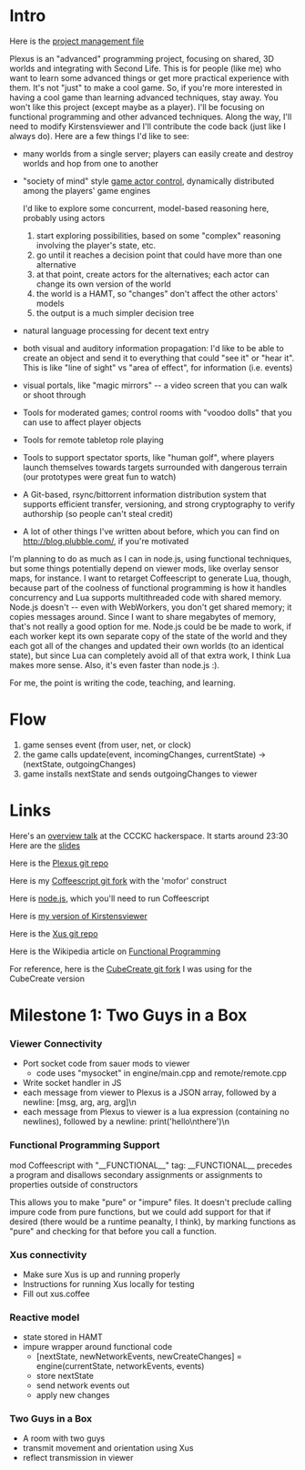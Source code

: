 Intro
====
Here is the [project management file](TODO.md)

Plexus is an "advanced" programming project, focusing on shared, 3D worlds and integrating with Second Life. This is for people (like me) who want to learn some advanced things or get more practical experience with them. It's not "just" to make a cool game. So, if you're more interested in having a cool game than learning advanced techniques, stay away. You won't like this project (except maybe as a player). I'll be focusing on functional programming and other advanced techniques. Along the way, I'll need to modify Kirstensviewer and I'll contribute the code back (just like I always do). Here are a few things I'd like to see:

* many worlds from a single server; players can easily create and destroy worlds and hop from one to another
* "society of mind" style [game actor control](thinkingAhead.md), dynamically distributed among the players' game engines

    I'd like to explore some concurrent, model-based reasoning here, probably using actors
    1. start exploring possibilities, based on some "complex" reasoning involving the player's state, etc.
    1. go until it reaches a decision point that could have more than one alternative
    1. at that point, create actors for the alternatives; each actor can change its own version of the world
    1. the world is a HAMT, so "changes" don't affect the other actors' models
    1. the output is a much simpler decision tree
* natural language processing for decent text entry
* both visual and auditory information propagation: I'd like to be able to create an object and send it to everything that could "see it" or "hear it". This is like "line of sight" vs "area of effect", for information (i.e. events)
* visual portals, like "magic mirrors" -- a video screen that you can walk or shoot through
* Tools for moderated games; control rooms with "voodoo dolls" that you can use to affect player objects
* Tools for remote tabletop role playing
* Tools to support spectator sports, like "human golf", where players launch themselves towards targets surrounded with dangerous terrain (our prototypes were great fun to watch)
* A Git-based, rsync/bittorrent information distribution system that supports efficient transfer, versioning, and strong cryptography to verify authorship (so people can't steal credit)
* A lot of other things I've written about before, which you can find on http://blog.plubble.com/, if you're motivated 

I'm planning to do as much as I can in node.js, using functional techniques, but some things potentially depend on viewer mods, like overlay sensor maps, for instance. I want to retarget Coffeescript to generate Lua, though, because part of the coolness of functional programming is how it handles concurrency and Lua supports multithreaded code with shared memory.  Node.js doesn't -- even with WebWorkers, you don't get shared memory; it copies messages around.  Since I want to share megabytes of memory, that's not really a good option for me.  Node.js could be be made to work, if each worker kept its own separate copy of the state of the world and they each got all of the changes and updated their own worlds (to an identical state), but since Lua can completely avoid all of that extra work, I think Lua makes more sense.  Also, it's even faster than node.js :).

For me, the point is writing the code, teaching, and learning.

Flow
====
1. game senses event (from user, net, or clock)
1. the game calls update(event, incomingChanges, currentState) -> (nextState, outgoingChanges)
1. game installs nextState and sends outgoingChanges to viewer


Links
====
Here's an [overview talk](http://www.ustream.tv/recorded/13071305) at the CCCKC hackerspace. It starts around 23:30
Here are the [slides](https://docs.google.com/present/edit?id=0AX2MRkbkRMqbZGMyemJyM2RfNjdmZnBqcGJmbQ&hl=en&authkey=CPDl5csI)

Here is the [Plexus git repo](https://github.com/zot/Plexus)

Here is my [Coffeescript git fork](https://github.com/zot/coffee-script/tree/mocoffee) with the 'mofor' construct

Here is [node.js](http://nodejs.org/), which you'll need to run Coffeescript

Here is [my version of Kirstensviewer](https://github.com/zot/Kirstens-clone/tree/zot)

Here is the [Xus git repo](https://github.com/zot/Xus/tree/xus2)

Here is the Wikipedia article on [Functional Programming](http://en.wikipedia.org/wiki/Functional_programming)

For reference, here is the [CubeCreate git fork](https://github.com/zot/CubeCreate/tree/plexus) I was using for the CubeCreate version

Milestone 1: Two Guys in a Box
====
### Viewer Connectivity
* Port socket code from sauer mods to viewer
    * code uses "mysocket" in engine/main.cpp and remote/remote.cpp
* Write socket handler in JS
* each message from viewer to Plexus is a JSON array, followed by a newline: [msg, arg, arg, arg]\n
* each message from Plexus to viewer is a lua expression (containing no newlines), followed by a newline: print('hello\nthere')\n

### Functional Programming Support
mod Coffeescript with "\_\_FUNCTIONAL\_\_" tag: \_\_FUNCTIONAL\_\_ precedes a program and disallows secondary assignments or assignments to properties outside of constructors

This allows you to make "pure" or "impure" files.  It doesn't preclude calling impure code from pure functions, but we could add support for that if desired (there would be a runtime peanalty, I think), by marking functions as "pure" and checking for that before you call a function.

### Xus connectivity
* Make sure Xus is up and running properly
* Instructions for running Xus locally for testing
* Fill out xus.coffee

### Reactive model
* state stored in HAMT
* impure wrapper around functional code
    * [nextState, newNetworkEvents, newCreateChanges] = engine(currentState, networkEvents, events)
    * store nextState
    * send network events out
    * apply new changes

### Two Guys in a Box
* A room with two guys
* transmit movement and orientation using Xus
* reflect transmission in viewer

